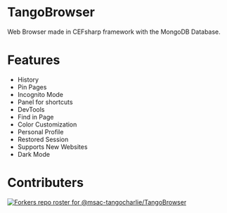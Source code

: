 # TangoBrowser
Web Browser made in CEFsharp framework with the MongoDB Database.

# Features
- History
- Pin Pages
- Incognito Mode
- Panel for shortcuts
- DevTools
- Find in Page
- Color Customization
- Personal Profile
- Restored Session
- Supports New Websites
- Dark Mode

# Contributers 
[![Forkers repo roster for @msac-tangocharlie/TangoBrowser](https://reporoster.com/forks/msac-tangocharlie/TangoBrowser)](https://github.com/msac-tangocharlie/TangoBrowser/network/members)
